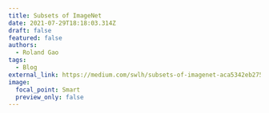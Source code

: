 ```yaml
---
title: Subsets of ImageNet
date: 2021-07-29T18:18:03.314Z
draft: false
featured: false
authors:
  - Roland Gao
tags:
  - Blog
external_link: https://medium.com/swlh/subsets-of-imagenet-aca5342eb275
image:
  focal_point: Smart
  preview_only: false
---
```

